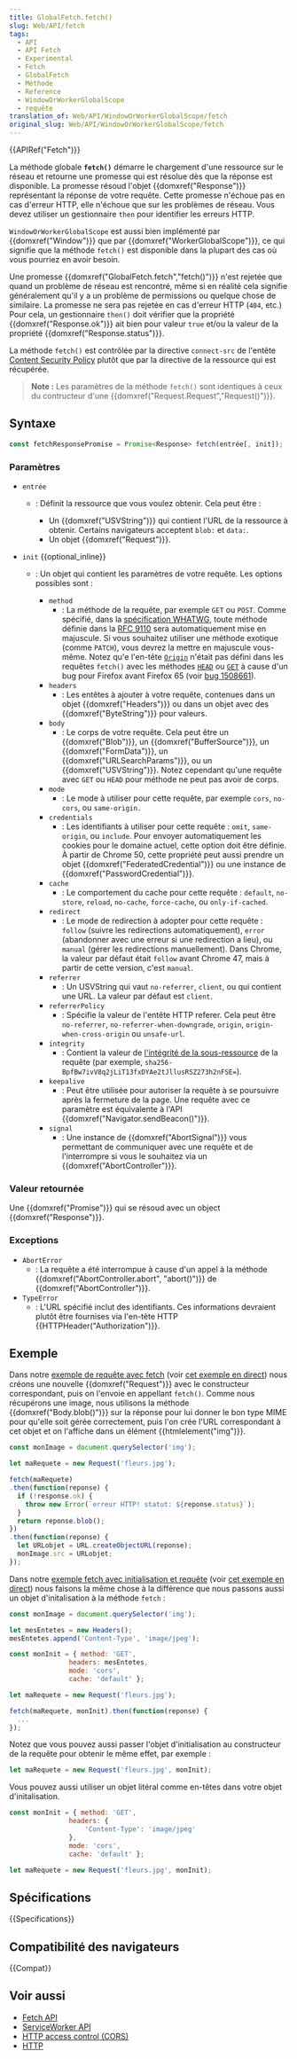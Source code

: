 ```yaml
---
title: GlobalFetch.fetch()
slug: Web/API/fetch
tags:
  - API
  - API Fetch
  - Experimental
  - Fetch
  - GlobalFetch
  - Méthode
  - Reference
  - WindowOrWorkerGlobalScope
  - requête
translation_of: Web/API/WindowOrWorkerGlobalScope/fetch
original_slug: Web/API/WindowOrWorkerGlobalScope/fetch
---
```


{{APIRef("Fetch")}}

La méthode globale **`fetch()`** démarre le chargement d'une ressource sur le réseau et retourne une promesse qui est résolue dès que la réponse est disponible. La promesse résoud l'objet {{domxref("Response")}} représentant la réponse de votre requête. Cette promesse n'échoue pas en cas d'erreur HTTP, elle n'échoue que sur les problèmes de réseau. Vous devez utiliser un gestionnaire `then` pour identifier les erreurs HTTP.

`WindowOrWorkerGlobalScope` est aussi bien implémenté par {{domxref("Window")}} que par {{domxref("WorkerGlobalScope")}}, ce qui signifie que la méthode `fetch()` est disponible dans la plupart des cas où vous pourriez en avoir besoin.

Une promesse {{domxref("GlobalFetch.fetch","fetch()")}} n'est rejetée que quand un problème de réseau est rencontré, même si en réalité cela signifie généralement qu'il y a un problème de permissions ou quelque chose de similaire. La promesse ne sera pas rejetée en cas d'erreur HTTP (`404`, etc.) Pour cela, un gestionnaire `then()` doit vérifier que la propriété {{domxref("Response.ok")}} ait bien pour valeur `true` et/ou la valeur de la propriété {{domxref("Response.status")}}.

La méthode `fetch()` est contrôlée par la directive `connect-src` de l'entête [Content Security Policy](/fr/docs/Web/HTTP/Headers/Content-Security-Policy) plutôt que par la directive de la ressource qui est récupérée.

> **Note :** Les paramètres de la méthode `fetch()` sont identiques à ceux du contructeur d'une {{domxref("Request.Request","Request()")}}.

## Syntaxe

```js
const fetchResponsePromise = Promise<Response> fetch(entrée[, init]);
```

### Paramètres

- `entrée`

  - : Définit la ressource que vous voulez obtenir. Cela peut être :

    - Un {{domxref("USVString")}} qui contient l'URL de la ressource à obtenir. Certains navigateurs acceptent `blob:` et `data:`.
    - Un objet {{domxref("Request")}}.

- `init` {{optional_inline}}

  - : Un objet qui contient les paramètres de votre requête. Les options possibles sont :

    - `method`
      - : La méthode de la requête, par exemple `GET` ou `POST`. Comme spécifié, dans la [spécification WHATWG](https://fetch.spec.whatwg.org/#methods), toute méthode définie dans la [RFC 9110](https://www.rfc-editor.org/rfc/rfc9110#name-overview) sera automatiquement mise en majuscule. Si vous souhaitez utiliser une méthode exotique (comme `PATCH`), vous devrez la mettre en majuscule vous-même. Notez qu'e l'en-tête [`Origin`](/fr/docs/Web/HTTP/Headers/origin) n'était pas défini dans les requêtes `fetch()` avec les méthodes [`HEAD`](/fr/docs/Web/HTTP/Methods/HEAD) ou [`GET`](/fr/docs/Web/HTTP/Methods/GET) à cause d'un bug pour Firefox avant Firefox 65 (voir [bug 1508661](https://bugzil.la/1508661)).
    - `headers`
      - : Les entêtes à ajouter à votre requête, contenues dans un objet {{domxref("Headers")}} ou dans un objet avec des {{domxref("ByteString")}} pour valeurs.
    - `body`
      - : Le corps de votre requête. Cela peut être un {{domxref("Blob")}}, un {{domxref("BufferSource")}}, un {{domxref("FormData")}}, un {{domxref("URLSearchParams")}}, ou un {{domxref("USVString")}}. Notez cependant qu'une requête avec `GET` ou `HEAD` pour méthode ne peut pas avoir de corps.
    - `mode`
      - : Le mode à utiliser pour cette requête, par exemple `cors`, `no-cors`, ou `same-origin.`
    - `credentials`
      - : Les identifiants à utiliser pour cette requête : `omit`, `same-origin`, ou `include`. Pour envoyer automatiquement les cookies pour le domaine actuel, cette option doit être définie. À partir de Chrome 50, cette propriété peut aussi prendre un objet {{domxref("FederatedCredential")}} ou une instance de {{domxref("PasswordCredential")}}.
    - `cache`
      - : Le comportement du cache pour cette requête : `default`, `no-store`, `reload`, `no-cache`, `force-cache`, ou `only-if-cached`.
    - `redirect`
      - : Le mode de redirection à adopter pour cette requête : `follow` (suivre les redirections automatiquement), `error` (abandonner avec une erreur si une redirection a lieu), ou `manual` (gérer les redirections manuellement). Dans Chrome, la valeur par défaut était `follow` avant Chrome 47, mais à partir de cette version, c'est `manual`.
    - `referrer`
      - : Un USVString qui vaut `no-referrer`, `client`, ou qui contient une URL. La valeur par défaut est `client`.
    - `referrerPolicy`
      - : Spécifie la valeur de l'entête HTTP referer. Cela peut être `no-referrer`, `no-referrer-when-downgrade`, `origin`, `origin-when-cross-origin` ou `unsafe-url`.
    - `integrity`
      - : Contient la valeur de [l'intégrité de la sous-ressource](/fr/docs/Web/Security/Subresource_Integrity) de la requête (par exemple, `sha256-BpfBw7ivV8q2jLiT13fxDYAe2tJllusRSZ273h2nFSE=`).
    - `keepalive`
      - : Peut être utilisée pour autoriser la requête à se poursuivre après la fermeture de la page. Une requête avec ce paramètre est équivalente à l'API {{domxref("Navigator.sendBeacon()")}}.
    - `signal`
      - : Une instance de {{domxref("AbortSignal")}} vous permettant de communiquer avec une requête et de l'interrompre si vous le souhaitez via un {{domxref("AbortController")}}.

### Valeur retournée

Une {{domxref("Promise")}} qui se résoud avec un object {{domxref("Response")}}.

### Exceptions

- `AbortError`
  - : La requête a été interrompue à cause d'un appel à la méthode {{domxref("AbortController.abort", "abort()")}} de {{domxref("AbortController")}}.
- `TypeError`
  - : L'URL spécifié inclut des identifiants. Ces informations devraient plutôt être fournises via l'en-tête HTTP {{HTTPHeader("Authorization")}}.

## Exemple

Dans notre [exemple de requête avec fetch](https://github.com/mdn/fetch-examples/tree/gh-pages/fetch-request) (voir [cet exemple en direct](http://mdn.github.io/fetch-examples/fetch-request/)) nous créons une nouvelle {{domxref("Request")}} avec le constructeur correspondant, puis on l'envoie en appellant `fetch()`. Comme nous récupérons une image, nous utilisons la méthode {{domxref("Body.blob()")}} sur la réponse pour lui donner le bon type MIME pour qu'elle soit gérée correctement, puis l'on crée l'URL correspondant à cet objet et on l'affiche dans un élément {{htmlelement("img")}}.

```js
const monImage = document.querySelector('img');

let maRequete = new Request('fleurs.jpg');

fetch(maRequete)
.then(function(reponse) {
  if (!response.ok) {
    throw new Error(`erreur HTTP! statut: ${reponse.status}`);
  }
  return reponse.blob();
})
.then(function(reponse) {
  let URLobjet = URL.createObjectURL(reponse);
  monImage.src = URLobjet;
});
```

Dans notre [exemple fetch avec initialisation et requête](https://github.com/mdn/fetch-examples/tree/gh-pages/fetch-with-init-then-request) (voir [cet exemple en direct](http://mdn.github.io/fetch-examples/fetch-with-init-then-request/)) nous faisons la même chose à la différence que nous passons aussi un objet d'initalisation à la méthode `fetch` :

```js
const monImage = document.querySelector('img');

let mesEntetes = new Headers();
mesEntetes.append('Content-Type', 'image/jpeg');

const monInit = { method: 'GET',
               headers: mesEntetes,
               mode: 'cors',
               cache: 'default' };

let maRequete = new Request('fleurs.jpg');

fetch(maRequete, monInit).then(function(reponse) {
  ...
});
```

Notez que vous pouvez aussi passer l'objet d'initialisation au constructeur de la requête pour obtenir le même effet, par exemple :

```js
let maRequete = new Request('fleurs.jpg', monInit);
```

Vous pouvez aussi utiliser un objet litéral comme en-têtes dans votre objet d'initalisation.

```js
const monInit = { method: 'GET',
               headers: {
                   'Content-Type': 'image/jpeg'
               },
               mode: 'cors',
               cache: 'default' };

let maRequete = new Request('fleurs.jpg', monInit);
```

## Spécifications

{{Specifications}}

## Compatibilité des navigateurs

{{Compat}}

## Voir aussi

- [Fetch API](/fr/docs/Web/API/Fetch_API)
- [ServiceWorker API](/fr/docs/Web/API/Service_Worker_API)
- [HTTP access control (CORS)](/fr/docs/HTTP/Access_control_CORS)
- [HTTP](/fr/docs/HTTP)
